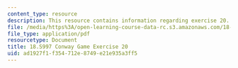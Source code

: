```yaml
---
content_type: resource
description: This resource contains information regarding exercise 20.
file: /media/https%3A/open-learning-course-data-rc.s3.amazonaws.com/18-s997-introduction-to-matlab-programming-fall-2011/ad1927f1f354712e8749e21e935a3ff5_MIT18_S997F11_Exercise_20.pdf
file_type: application/pdf
resourcetype: Document
title: 18.S997 Conway Game Exercise 20
uid: ad1927f1-f354-712e-8749-e21e935a3ff5
---
```


